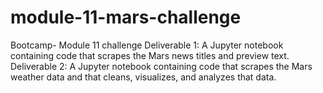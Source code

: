 # module-11-mars-challenge
Bootcamp- Module 11 challenge
Deliverable 1: A Jupyter notebook containing code that scrapes the Mars news titles and preview text.
Deliverable 2: A Jupyter notebook containing code that scrapes the Mars weather data and that cleans, visualizes, and analyzes that data.
